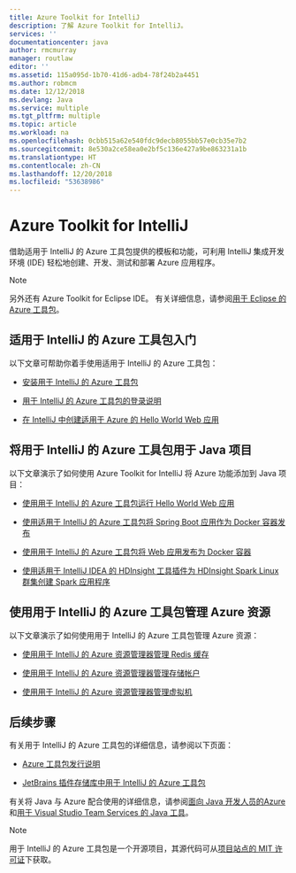 ```yaml
---
title: Azure Toolkit for IntelliJ
description: 了解 Azure Toolkit for IntelliJ。
services: ''
documentationcenter: java
author: rmcmurray
manager: routlaw
editor: ''
ms.assetid: 115a095d-1b70-41d6-adb4-78f24b2a4451
ms.author: robmcm
ms.date: 12/12/2018
ms.devlang: Java
ms.service: multiple
ms.tgt_pltfrm: multiple
ms.topic: article
ms.workload: na
ms.openlocfilehash: 0cbb515a62e540fdc9decb8055bb57e0cb35e7b2
ms.sourcegitcommit: 8e530a2ce58ea0e2bf5c136e427a9be863231a1b
ms.translationtype: HT
ms.contentlocale: zh-CN
ms.lasthandoff: 12/20/2018
ms.locfileid: "53638986"
---
```

# <a name="azure-toolkit-for-intellij"></a>Azure Toolkit for IntelliJ
借助适用于 IntelliJ 的 Azure 工具包提供的模板和功能，可利用 IntelliJ 集成开发环境 (IDE) 轻松地创建、开发、测试和部署 Azure 应用程序。

> [!NOTE]
> 
> 另外还有 Azure Toolkit for Eclipse IDE。 有关详细信息，请参阅[用于 Eclipse 的 Azure 工具包](../eclipse/azure-toolkit-for-eclipse.md)。
> 

## <a name="get-started-with-the-azure-toolkit-for-intellij"></a>适用于 IntelliJ 的 Azure 工具包入门
以下文章可帮助你着手使用适用于 IntelliJ 的 Azure 工具包：

* [安装用于 IntelliJ 的 Azure 工具包](azure-toolkit-for-intellij-installation.md)

* [用于 IntelliJ 的 Azure 工具包的登录说明](azure-toolkit-for-intellij-sign-in-instructions.md)

* [在 IntelliJ 中创建适用于 Azure 的 Hello World Web 应用](azure-toolkit-for-intellij-create-hello-world-web-app.md)

## <a name="use-the-azure-toolkit-for-intellij-with-your-java-projects"></a>将用于 IntelliJ 的 Azure 工具包用于 Java 项目
以下文章演示了如何使用 Azure Toolkit for IntelliJ 将 Azure 功能添加到 Java 项目：

* [使用用于 IntelliJ 的 Azure 工具包运行 Hello World Web 应用](azure-toolkit-for-intellij-hello-world-web-app-linux.md)

* [使用适用于 IntelliJ 的 Azure 工具包将 Spring Boot 应用作为 Docker 容器发布](azure-toolkit-for-intellij-publish-spring-boot-docker-app.md)

* [使用用于 IntelliJ 的 Azure 工具包将 Web 应用发布为 Docker 容器](azure-toolkit-for-intellij-publish-as-docker-container.md)

* [使用适用于 IntelliJ IDEA 的 HDInsight 工具插件为 HDInsight Spark Linux 群集创建 Spark 应用程序](/azure/hdinsight/hdinsight-apache-spark-intellij-tool-plugin)

## <a name="manage-azure-resources-using-the-azure-toolkit-for-intellij"></a>使用用于 IntelliJ 的 Azure 工具包管理 Azure 资源
以下文章演示了如何使用用于 IntelliJ 的 Azure 工具包管理 Azure 资源：

* [使用用于 IntelliJ 的 Azure 资源管理器管理 Redis 缓存](azure-toolkit-for-intellij-managing-redis-caches-using-azure-explorer.md)

* [使用用于 IntelliJ 的 Azure 资源管理器管理存储帐户](azure-toolkit-for-intellij-managing-virtual-machines-using-azure-explorer.md)

* [使用用于 IntelliJ 的 Azure 资源管理器管理虚拟机](azure-toolkit-for-intellij-managing-storage-accounts-using-azure-explorer.md)

## <a name="next-steps"></a>后续步骤

有关用于 IntelliJ 的 Azure 工具包的详细信息，请参阅以下页面：

* [Azure 工具包发行说明](https://github.com/Microsoft/azure-tools-for-java/releases)

* [JetBrains 插件存储库中用于 IntelliJ 的 Azure 工具包](https://plugins.jetbrains.com/plugin/8053-azure-toolkit-for-intellij)

有关将 Java 与 Azure 配合使用的详细信息，请参阅[面向 Java 开发人员的Azure](https://docs.microsoft.com/java/azure/) 和[用于 Visual Studio Team Services 的 Java 工具](/azure/devops/java/)。

> [!NOTE]
> 
> 用于 IntelliJ 的 Azure 工具包是一个开源项目，其源代码可从[项目站点的 MIT 许可证](https://github.com/microsoft/azure-tools-for-java)下获取。
> 

<!-- [!INCLUDE [azure-toolkit-for-intellij-additional-resources](../includes/azure-toolkit-for-intellij-additional-resources.md)] -->

<!-- URL List -->

[Azure for Java Developers]: https://docs.microsoft.com/java/azure/

<!-- Temporarily Deprecated URLs -->

<!-- [Debug a Java Web App on Azure in IntelliJ]: ./app-service-web/app-service-web-debug-java-web-app-in-intellij.md -->
